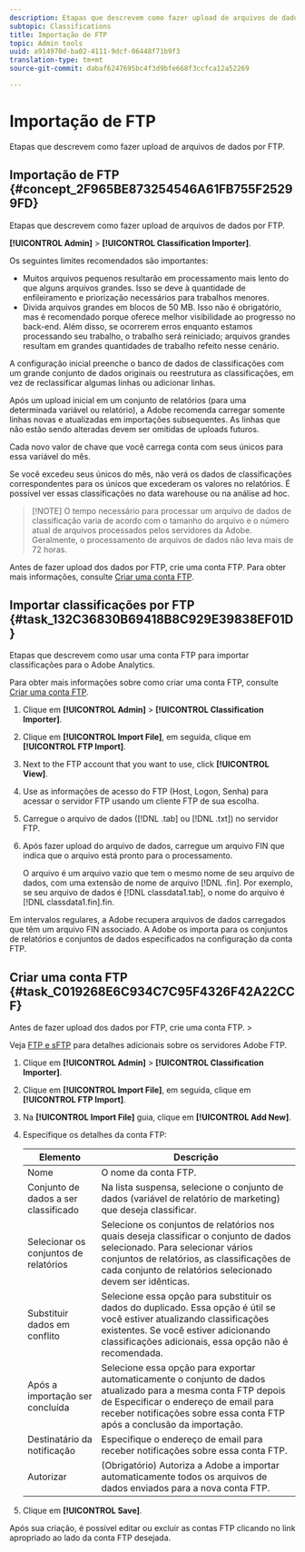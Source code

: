 ```yaml
---
description: Etapas que descrevem como fazer upload de arquivos de dados por FTP.
subtopic: Classifications
title: Importação de FTP
topic: Admin tools
uuid: a914970d-ba02-4111-9dcf-06448f71b9f3
translation-type: tm+mt
source-git-commit: dabaf6247695bc4f3d9bfe668f3ccfca12a52269

---
```



# Importação de FTP

Etapas que descrevem como fazer upload de arquivos de dados por FTP.

## Importação de FTP {#concept_2F965BE873254546A61FB755F25299FD}

Etapas que descrevem como fazer upload de arquivos de dados por FTP.

**[!UICONTROL Admin]** > **[!UICONTROL Classification Importer]**.

Os seguintes limites recomendados são importantes:

* Muitos arquivos pequenos resultarão em processamento mais lento do que alguns arquivos grandes. Isso se deve à quantidade de enfileiramento e priorização necessários para trabalhos menores.
* Divida arquivos grandes em blocos de 50 MB. Isso não é obrigatório, mas é recomendado porque oferece melhor visibilidade ao progresso no back-end. Além disso, se ocorrerem erros enquanto estamos processando seu trabalho, o trabalho será reiniciado; arquivos grandes resultam em grandes quantidades de trabalho refeito nesse cenário.

A configuração inicial preenche o banco de dados de classificações com um grande conjunto de dados originais ou reestrutura as classificações, em vez de reclassificar algumas linhas ou adicionar linhas.

Após um upload inicial em um conjunto de relatórios (para uma determinada variável ou relatório), a Adobe recomenda carregar somente linhas novas e atualizadas em importações subsequentes. As linhas que não estão sendo alteradas devem ser omitidas de uploads futuros.

Cada novo valor de chave que você carrega conta com seus únicos para essa variável do mês.

Se você excedeu seus únicos do mês, não verá os dados de classificações correspondentes para os únicos que excederam os valores no relatórios. É possível ver essas classificações no data warehouse ou na análise ad hoc.

>[!NOTE] O tempo necessário para processar um arquivo de dados de classificação varia de acordo com o tamanho do arquivo e o número atual de arquivos processados pelos servidores da Adobe. Geralmente, o processamento de arquivos de dados não leva mais de 72 horas.

Antes de fazer upload dos dados por FTP, crie uma conta FTP. Para obter mais informações, consulte [Criar uma conta FTP](/help/components/c-classifications2/c-classifications-importer/c-uploading-saint-data-files-via-ftp.md#task_C019268E6C934C7C95F4326F42A22CCF).

## Importar classificações por FTP {#task_132C36830B69418B8C929E39838EF01D}

<!-- 

t_upload_a_saint_data_file_via_ftp.xml

 -->

Etapas que descrevem como usar uma conta FTP para importar classificações para o Adobe Analytics.

Para obter mais informações sobre como criar uma conta FTP, consulte  [Criar uma conta FTP](/help/components/c-classifications2/c-classifications-importer/c-uploading-saint-data-files-via-ftp.md#task_C019268E6C934C7C95F4326F42A22CCF).

1. Clique em **[!UICONTROL Admin]** > **[!UICONTROL Classification Importer]**.
1. Clique em **[!UICONTROL Import File]**, em seguida, clique em **[!UICONTROL FTP Import]**.
1. Next to the FTP account that you want to use, click **[!UICONTROL View]**.
1. Use as informações de acesso do FTP (Host, Logon, Senha) para acessar o servidor FTP usando um cliente FTP de sua escolha.
1. Carregue o arquivo de dados ([!DNL .tab] ou [!DNL .txt]) no servidor FTP.
1. Após fazer upload do arquivo de dados, carregue um arquivo FIN que indica que o arquivo está pronto para o processamento.

   O arquivo é um arquivo vazio que tem o mesmo nome de seu arquivo de dados, com uma extensão de nome de arquivo [!DNL .fin]. Por exemplo, se seu arquivo de dados é [!DNL classdata1.tab], o nome do arquivo é [!DNL classdata1.fin].fin.

Em intervalos regulares, a Adobe recupera arquivos de dados carregados que têm um arquivo FIN associado. A Adobe os importa para os conjuntos de relatórios e conjuntos de dados especificados na configuração da conta FTP.

## Criar uma conta FTP {#task_C019268E6C934C7C95F4326F42A22CCF}

Antes de fazer upload dos dados por FTP, crie uma conta FTP. >

<!-- 

t_create_an_ftp_account.xml

 -->

Veja [FTP e sFTP](https://marketing.adobe.com/resources/help/pt_BR/whitepapers/ftp/) para detalhes adicionais sobre os servidores Adobe FTP.

1. Clique em **[!UICONTROL Admin]** > **[!UICONTROL Classification Importer]**.
1. Clique em **[!UICONTROL Import File]**, em seguida, clique em **[!UICONTROL FTP Import]**.
1. Na **[!UICONTROL Import File]** guia, clique em **[!UICONTROL Add New]**.
1. Especifique os detalhes da conta FTP:

   | Elemento | Descrição |
   |---|---|
   | Nome | O nome da conta FTP. |
   | Conjunto de dados a ser classificado | Na lista suspensa, selecione o conjunto de dados (variável de relatório de marketing) que deseja classificar. |
   | Selecionar os conjuntos de relatórios | Selecione os conjuntos de relatórios nos quais deseja classificar o conjunto de dados selecionado. Para selecionar vários conjuntos de relatórios, as classificações de cada conjunto de relatórios selecionado devem ser idênticas. |
   | Substituir dados em conflito | Selecione essa opção para substituir os dados do duplicado. Essa opção é útil se você estiver atualizando classificações existentes. Se você estiver adicionando classificações adicionais, essa opção não é recomendada. |
   | Após a importação ser concluída | Selecione essa opção para exportar automaticamente o conjunto de dados atualizado para a mesma conta FTP depois de Especificar o endereço de email para receber notificações sobre essa conta FTP após a conclusão da importação. |
   | Destinatário da notificação | Especifique o endereço de email para receber notificações sobre essa conta FTP. |
   | Autorizar | (Obrigatório) Autoriza a Adobe a importar automaticamente todos os arquivos de dados enviados para a nova conta FTP. |

1. Clique em **[!UICONTROL Save]**.

Após sua criação, é possível editar ou excluir as contas FTP clicando no link apropriado ao lado da conta FTP desejada.
